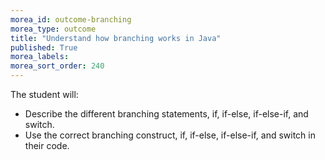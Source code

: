 ```yaml
---
morea_id: outcome-branching
morea_type: outcome
title: "Understand how branching works in Java"
published: True
morea_labels:
morea_sort_order: 240
---
```


The student will:

* Describe the different branching statements, if, if-else, if-else-if, and switch.
* Use the correct branching construct, if, if-else, if-else-if, and switch in their code.
